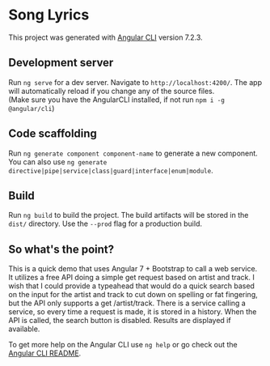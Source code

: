 # Song Lyrics

This project was generated with [Angular CLI](https://github.com/angular/angular-cli) version 7.2.3.

## Development server

Run `ng serve` for a dev server. Navigate to `http://localhost:4200/`. The app will automatically reload if you change any of the source files.  
(Make sure you have the AngularCLI installed, if not run `npm i -g @angular/cli`)

## Code scaffolding

Run `ng generate component component-name` to generate a new component. You can also use `ng generate directive|pipe|service|class|guard|interface|enum|module`.

## Build

Run `ng build` to build the project. The build artifacts will be stored in the `dist/` directory. Use the `--prod` flag for a production build.

## So what's the point?

This is a quick demo that uses Angular 7 + Bootstrap to call a web service. 
It utilizes a free API doing a simple get request based on artist and track. 
I wish that I could provide a typeahead that would do a quick search based on the input for the artist and track to cut down on spelling or fat fingering, but the API only supports a get /artist/track. 
There is a service calling a service, so every time a request is made, it is stored in a history. When the API is called, the search button is disabled. Results are displayed if available.

To get more help on the Angular CLI use `ng help` or go check out the [Angular CLI README](https://github.com/angular/angular-cli/blob/master/README.md).
